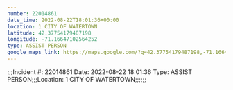 ```yaml
---
number: 22014861
date_time: 2022-08-22T18:01:36+00:00
location: 1 CITY OF WATERTOWN
latitude: 42.37754179487198
longitude: -71.16647102564252
type: ASSIST PERSON
google_maps_link: https://maps.google.com/?q=42.37754179487198,-71.16647102564252
---
```


;;;Incident #: 22014861  Date: 2022-08-22 18:01:36   Type: ASSIST PERSON;;;Location: 1 CITY OF WATERTOWN;;;;;;
